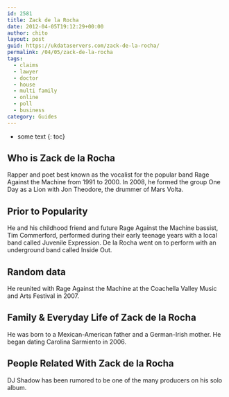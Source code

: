 ```yaml
---
id: 2581
title: Zack de la Rocha
date: 2012-04-05T19:12:29+00:00
author: chito
layout: post
guid: https://ukdataservers.com/zack-de-la-rocha/
permalink: /04/05/zack-de-la-rocha
tags:
  - claims
  - lawyer
  - doctor
  - house
  - multi family
  - online
  - poll
  - business
category: Guides
---
```


* some text
{: toc}
          
          
## Who is  Zack de la Rocha
                  
                  
                  
Rapper and poet best known as the vocalist for the popular band Rage Against the Machine from 1991 to 2000. In 2008, he formed the group One Day as a Lion with Jon Theodore, the drummer of Mars Volta.
                  
                
                
                
## Prior to Popularity 
                  
                  
                  
He and his childhood friend and future Rage Against the Machine bassist, Tim Commerford, performed during their early teenage years with a local band called Juvenile Expression. De la Rocha went on to perform with an underground band called Inside Out.
                  
                
                
                
## Random data 
                  
                  
                  
He reunited with Rage Against the Machine at the Coachella Valley Music and Arts Festival in 2007.
                  
                
                
                
## Family & Everyday Life of Zack de la Rocha
                  
                  
                  
He was born to a Mexican-American father and a German-Irish mother. He began dating Carolina Sarmiento in 2006. 
                  
                
                
                
## People Related With  Zack de la Rocha
                  
                  
                  
DJ Shadow has been rumored to be one of the many producers on his solo album.
                  
                
              
            
          
          
          
    
    
  
